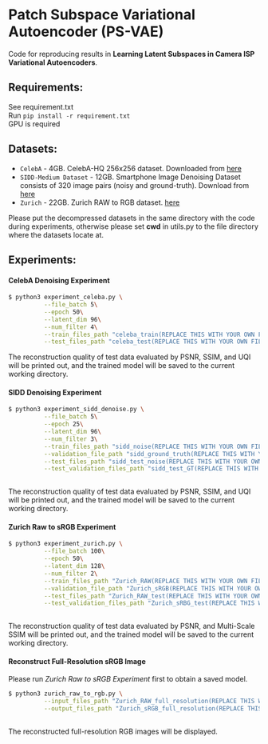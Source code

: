 # Patch Subspace Variational Autoencoder (PS-VAE)
Code for reproducing results in **Learning Latent Subspaces in Camera ISP Variational Autoencoders**.

## Requirements:
See requirement.txt\
Run
`pip install -r requirement.txt` \
GPU is required

## Datasets:
- `CelebA` - 4GB. CelebA-HQ 256x256 dataset. Downloaded from [here](https://openaipublic.azureedge.net/glow-demo/data/celeba-tfr.tar)
- `SIDD-Medium Dataset` - 12GB. Smartphone Image Denoising Dataset consists of 320 image pairs (noisy and ground-truth). Download from [here](https://www.eecs.yorku.ca/~kamel/sidd/dataset.php)
- `Zurich` - 22GB. Zurich RAW to RGB dataset. [here](https://docs.google.com/forms/d/e/1FAIpQLSdH6Pqdlu0pk2vGZlazqoRYwWsxN3nsLFwYY6Zc5-RUjw3SdQ/viewform)

Please put the decompressed datasets in the same directory with the code during experiments, otherwise please set **cwd** in utils.py to the file directory where the datasets locate at.

## Experiments:
#### CelebA Denoising Experiment
```bash
$ python3 experiment_celeba.py \
          --file_batch 5\
          --epoch 50\
          --latent_dim 96\
    	  --num_filter 4\
    	  --train_files_path "celeba_train(REPLACE THIS WITH YOUR OWN FILE DIRECTORY)/"\
    	  --test_files_path "celeba_test(REPLACE THIS WITH YOUR OWN FILE DIRECTORY)/"
```
The reconstruction quality of test data evaluated by PSNR, SSIM, and UQI will be printed out, and the trained model will be saved to the current working directory.

#### SIDD Denoising Experiment
```bash
$ python3 experiment_sidd_denoise.py \
          --file_batch 5\
          --epoch 25\
          --latent_dim 96\
    	  --num_filter 3\
    	  --train_files_path "sidd_noise(REPLACE THIS WITH YOUR OWN FILE DIRECTORY)/"\
    	  --validation_file_path "sidd_ground_truth(REPLACE THIS WITH YOUR OWN FILE DIRECTORY)/"\
    	  --test_files_path "sidd_test_noise(REPLACE THIS WITH YOUR OWN FILE DIRECTORY)/"\
    	  --test_validation_files_path "sidd_test_GT(REPLACE THIS WITH YOUR OWN FILE DIRECTORY)/"
    	  
```
The reconstruction quality of test data evaluated by PSNR, SSIM, and UQI will be printed out, and the trained model will be saved to the current working directory.

#### Zurich Raw to sRGB Experiment
```bash
$ python3 experiment_zurich.py \
          --file_batch 100\
          --epoch 50\
          --latent_dim 128\
    	  --num_filter 2\
    	  --train_files_path "Zurich_RAW(REPLACE THIS WITH YOUR OWN FILE DIRECTORY)/"\
    	  --validation_file_path "Zurich_sRGB(REPLACE THIS WITH YOUR OWN FILE DIRECTORY)/"\
    	  --test_files_path "Zurich_RAW_test(REPLACE THIS WITH YOUR OWN FILE DIRECTORY)/"\
    	  --test_validation_files_path "Zurich_sRBG_test(REPLACE THIS WITH YOUR OWN FILE DIRECTORY)/"
    	  
```
The reconstruction quality of test data evaluated by PSNR, and Multi-Scale SSIM will be printed out, and the trained model will be saved to the current working directory.

#### Reconstruct Full-Resolution sRGB Image
Please run *Zurich Raw to sRGB Experiment* first to obtain a saved model.
```bash
$ python3 zurich_raw_to_rgb.py \
    	  --input_files_path "Zurich_RAW_full_resolution(REPLACE THIS WITH YOUR OWN FILE DIRECTORY)/"\
    	  --output_files_path "Zurich_sRGB_full_resolution(REPLACE THIS WITH YOUR DESIRED FILE DIRECTORY)/"
    	  
```
The reconstructed full-resolution RGB images will be displayed.

